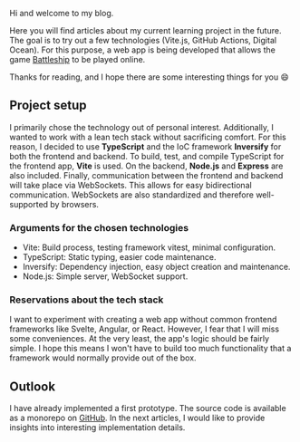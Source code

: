 Hi and welcome to my blog.

Here you will find articles about my current learning project in the future.
The goal is to try out a few technologies (Vite.js, GitHub Actions, Digital Ocean).
For this purpose, a web app is being developed that allows the game [Battleship](https://en.wikipedia.org/wiki/Battleship_(game)) to be played online.

Thanks for reading, and I hope there are some interesting things for you 😄

## Project setup
I primarily chose the technology out of personal interest.
Additionally, I wanted to work with a lean tech stack without sacrificing comfort.
For this reason, I decided to use **TypeScript** and the IoC framework **Inversify** for both the frontend and backend.
To build, test, and compile TypeScript for the frontend app, **Vite** is used.
On the backend, **Node.js** and **Express** are also included.
Finally, communication between the frontend and backend will take place via WebSockets.
This allows for easy bidirectional communication.
WebSockets are also standardized and therefore well-supported by browsers.

### Arguments for the chosen technologies
* Vite: Build process, testing framework vitest, minimal configuration.
* TypeScript: Static typing, easier code maintenance.
* Inversify: Dependency injection, easy object creation and maintenance.
* Node.js: Simple server, WebSocket support.

### Reservations about the tech stack
I want to experiment with creating a web app without common frontend frameworks like Svelte, Angular, or React.
However, I fear that I will miss some conveniences.
At the very least, the app's logic should be fairly simple.
I hope this means I won't have to build too much functionality that a framework would normally provide out of the box.

## Outlook
I have already implemented a first prototype.
The source code is available as a monorepo on [GitHub](https://github.com/jaunerc/battleships).
In the next articles, I would like to provide insights into interesting implementation details.


